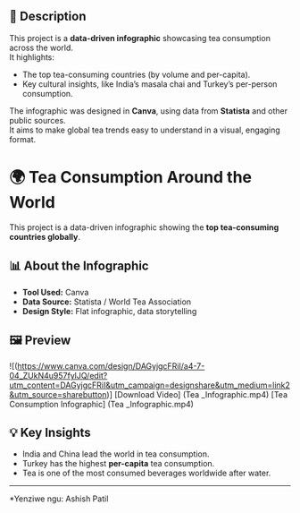 ## 📖 Description
This project is a **data-driven infographic** showcasing tea consumption across the world.  
It highlights:
- The top tea-consuming countries (by volume and per-capita).  
- Key cultural insights, like India’s masala chai and Turkey’s per-person consumption.  

The infographic was designed in **Canva**, using data from **Statista** and other public sources.  
It aims to make global tea trends easy to understand in a visual, engaging format.

# 🌍 Tea Consumption Around the World

This project is a data-driven infographic showing the **top tea-consuming countries globally**.

## 📊 About the Infographic
- **Tool Used:** Canva  
- **Data Source:** Statista / World Tea Association  
- **Design Style:** Flat infographic, data storytelling  

## 🖼 Preview
![(https://www.canva.com/design/DAGyjgcFRiI/a4-7-04_ZUkN4u957fylJQ/edit?utm_content=DAGyjgcFRiI&utm_campaign=designshare&utm_medium=link2&utm_source=sharebutton)]
[Download Video] (Tea _Infographic.mp4)
[Tea Consumption Infographic] (Tea _Infographic.mp4)
## 💡 Key Insights
- India and China lead the world in tea consumption.  
- Turkey has the highest **per-capita** tea consumption.  
- Tea is one of the most consumed beverages worldwide after water.  

---
*Yenziwe ngu: Ashish Patil
